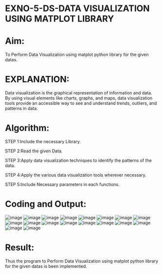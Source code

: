 # EXNO-5-DS-DATA VISUALIZATION USING MATPLOT LIBRARY

# Aim:
  To Perform Data Visualization using matplot python library for the given datas.

# EXPLANATION:
Data visualization is the graphical representation of information and data. By using visual elements like charts, graphs, and maps, data visualization tools provide an accessible way to see and understand trends, outliers, and patterns in data.

# Algorithm:
STEP 1:Include the necessary Library.

STEP 2:Read the given Data.

STEP 3:Apply data visualization techniques to identify the patterns of the data.

STEP 4:Apply the various data visualization tools wherever necessary.

STEP 5:Include Necessary parameters in each functions.

# Coding and Output:
![image](https://github.com/user-attachments/assets/e1da4f5b-995b-401b-a267-27577e6acff3)
![image](https://github.com/user-attachments/assets/51bb37a1-807b-4b5a-b70c-7b6391115862)
![image](https://github.com/user-attachments/assets/7cee15a1-5c90-4c77-a16a-c98f34628325)
![image](https://github.com/user-attachments/assets/a1e85492-1fe3-494d-8c4f-d78ebb5cfcc3)
![image](https://github.com/user-attachments/assets/875c34d1-db5a-4adb-b8e7-e8e15ffcf615)
![image](https://github.com/user-attachments/assets/0b8cdf66-e6c0-47ef-a4a0-694ec205aa4c)
![image](https://github.com/user-attachments/assets/ab9dc44c-cb0a-46a7-9069-4068a0016e3b)
![image](https://github.com/user-attachments/assets/662c5f2b-9fa6-4edc-a4ad-5e21dd40b915)
![image](https://github.com/user-attachments/assets/9d7dd1b3-23f9-4365-8024-c594ecd19668)
![image](https://github.com/user-attachments/assets/44000f4b-6cb0-46c7-954b-bb644586822d)
![image](https://github.com/user-attachments/assets/ae0c6f25-8aab-40fd-a5d7-603c72b56713)
![image](https://github.com/user-attachments/assets/e5def866-2221-457e-9e36-fc4ea5286f2b)
![image](https://github.com/user-attachments/assets/57850409-777a-44da-9442-526ff83a6ce5)
![image](https://github.com/user-attachments/assets/a960580a-ed4a-47f4-a6a5-44087f06832e)
![image](https://github.com/user-attachments/assets/074d3459-e00a-4c8f-97ca-5c8f91953465)
![image](https://github.com/user-attachments/assets/dd797bb3-5594-47b2-832a-77d228c03415)
![image](https://github.com/user-attachments/assets/21905d41-4472-4659-b259-1673c25f7685)
![image](https://github.com/user-attachments/assets/3b63f52d-0652-4988-92ea-875c441d01e0)


# Result:
Thus the program to Perform Data Visualization using matplot python library for the given datas is been implemented.
